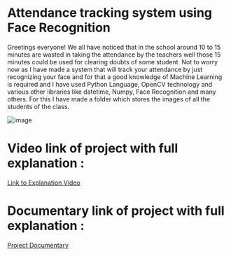 # Attendance tracking system using Face Recognition  

Greetings everyone! 
We all have noticed that in the school around 10 to 15 minutes are wasted in taking the attendance by the teachers well those 15 minutes could be used for clearing doubts of some student. Not to worry now as I have made a system that will track your attendance by just recognizing your face and for that a good knowledge of Machine Learning is required and I have used Python Language, OpenCV technology and various other libraries like datetime, Numpy, Face Recognition and many others. For this I have made a folder which stores the images of all the students of the class.  

![image](https://user-images.githubusercontent.com/105493783/170834686-a7252746-7afc-4958-b075-c0d7efbdc217.png)


# Video link of project with full explanation :
  
[Link to  Explanation Video](https://drive.google.com/file/d/1yvSC1A9HSEpIY2DoVGLQnm2MA1uZHpJc/view?usp=sharing)

# Documentary link of project with full explanation :
  
[Project Documentary](https://docs.google.com/document/d/1LflgozPzfZxqFnhup4SbBeD9a3y3nH3D/edit?usp=sharing&ouid=116561625683356334164&rtpof=true&sd=true)
